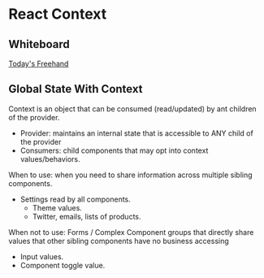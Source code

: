 # React Context

## Whiteboard

[Today's Freehand](https://projects.invisionapp.com/freehand/document/B2cDumvN1)

## Global State With Context

Context is an object that can be consumed (read/updated) by ant children of the provider.

- Provider: maintains an internal state that is accessible to ANY child of the provider
- Consumers: child components that may opt into context values/behaviors.

When to use:  when you need to share information across multiple sibling components.  

* Settings read by all components.
    * Theme values.
    * Twitter, emails, lists of products.

When not to use: Forms / Complex Component groups that directly share values that other sibling components have no business accessing
  * Input values.
  * Component toggle value.
